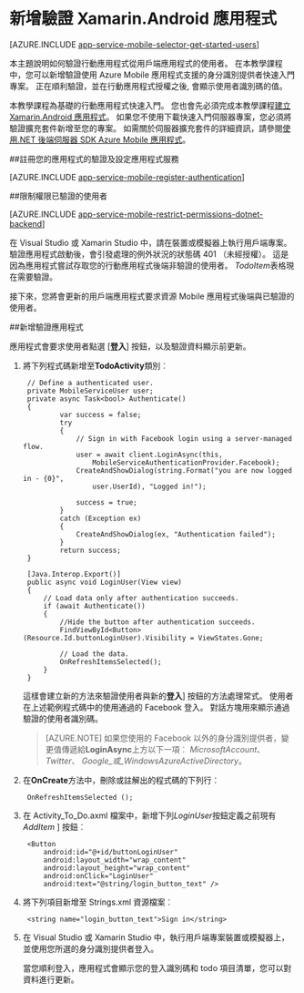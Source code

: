 <properties
    pageTitle="驗證 Xamarin Android 中的行動應用程式快速入門"
    description="瞭解如何使用行動應用程式驗證使用者透過各種不同的身分識別提供者，包括 AAD、 Google、 Facebook、 Twitter 和 Microsoft Xamarin Android 應用程式。"
    services="app-service\mobile"
    documentationCenter="xamarin"
    authors="adrianhall"
    manager="dwrede"
    editor=""/>

<tags
    ms.service="app-service-mobile"
    ms.workload="mobile"
    ms.tgt_pltfrm="mobile-xamarin-android"
    ms.devlang="dotnet"
    ms.topic="article"
    ms.date="10/01/2016"
    ms.author="adrianha"/>

# <a name="add-authentication-to-your-xamarinandroid-app"></a>新增驗證 Xamarin.Android 應用程式

[AZURE.INCLUDE [app-service-mobile-selector-get-started-users](../../includes/app-service-mobile-selector-get-started-users.md)]

本主題說明如何驗證行動應用程式從用戶端應用程式的使用者。 在本教學課程中，您可以新增驗證使用 Azure Mobile 應用程式支援的身分識別提供者快速入門專案。 正在順利驗證，並在行動應用程式授權之後, 會顯示使用者識別碼的值。

本教學課程為基礎的行動應用程式快速入門。 您也會先必須完成本教學課程[建立 Xamarin.Android 應用程式]。 如果您不使用下載快速入門伺服器專案，您必須將驗證擴充套件新增至您的專案。 如需關於伺服器擴充套件的詳細資訊，請參閱[使用.NET 後端伺服器 SDK Azure Mobile 應用程式](app-service-mobile-dotnet-backend-how-to-use-server-sdk.md)。

##<a name="register"></a>註冊您的應用程式的驗證及設定應用程式服務

[AZURE.INCLUDE [app-service-mobile-register-authentication](../../includes/app-service-mobile-register-authentication.md)]

##<a name="permissions"></a>限制權限已驗證的使用者

[AZURE.INCLUDE [app-service-mobile-restrict-permissions-dotnet-backend](../../includes/app-service-mobile-restrict-permissions-dotnet-backend.md)]

在 Visual Studio 或 Xamarin Studio 中，請在裝置或模擬器上執行用戶端專案。 驗證應用程式啟動後，會引發處理的例外狀況的狀態碼 401 （未經授權）。 這是因為應用程式嘗試存取您的行動應用程式後端非驗證的使用者。 *TodoItem*表格現在需要驗證。

接下來，您將會更新的用戶端應用程式要求資源 Mobile 應用程式後端與已驗證的使用者。

##<a name="add-authentication"></a>新增驗證應用程式

應用程式會要求使用者點選 [**登入**] 按鈕，以及驗證資料顯示前更新。

1. 將下列程式碼新增至**TodoActivity**類別︰

        // Define a authenticated user.
        private MobileServiceUser user;
        private async Task<bool> Authenticate()
        {
                var success = false;
                try
                {
                    // Sign in with Facebook login using a server-managed flow.
                    user = await client.LoginAsync(this,
                        MobileServiceAuthenticationProvider.Facebook);
                    CreateAndShowDialog(string.Format("you are now logged in - {0}",
                        user.UserId), "Logged in!");

                    success = true;
                }
                catch (Exception ex)
                {
                    CreateAndShowDialog(ex, "Authentication failed");
                }
                return success;
        }

        [Java.Interop.Export()]
        public async void LoginUser(View view)
        {
            // Load data only after authentication succeeds.
            if (await Authenticate())
            {
                //Hide the button after authentication succeeds.
                FindViewById<Button>(Resource.Id.buttonLoginUser).Visibility = ViewStates.Gone;

                // Load the data.
                OnRefreshItemsSelected();
            }
        }

    這樣會建立新的方法來驗證使用者與新的**登入**] 按鈕的方法處理常式。 使用者在上述範例程式碼中的使用通過的 Facebook 登入。 對話方塊用來顯示通過驗證的使用者識別碼。

    > [AZURE.NOTE] 如果您使用的 Facebook 以外的身分識別提供者，變更值傳遞給**LoginAsync**上方以下一項︰ _MicrosoftAccount_、 _Twitter_、 _Google_或_WindowsAzureActiveDirectory_。

3. 在**OnCreate**方法中，刪除或註解出的程式碼的下列行︰

        OnRefreshItemsSelected ();

4. 在 Activity_To_Do.axml 檔案中，新增下列*LoginUser*按鈕定義之前現有*AddItem* ] 按鈕︰

        <Button
            android:id="@+id/buttonLoginUser"
            android:layout_width="wrap_content"
            android:layout_height="wrap_content"
            android:onClick="LoginUser"
            android:text="@string/login_button_text" />

5. 將下列項目新增至 Strings.xml 資源檔案︰

        <string name="login_button_text">Sign in</string>

6. 在 Visual Studio 或 Xamarin Studio 中，執行用戶端專案裝置或模擬器上，並使用您所選的身分識別提供者登入。

    當您順利登入，應用程式會顯示您的登入識別碼和 todo 項目清單，您可以對資料進行更新。


<!-- URLs. -->
[建立 Xamarin.Android 應用程式]: app-service-mobile-xamarin-android-get-started.md
